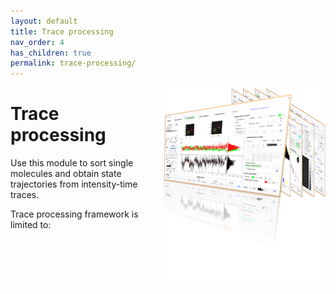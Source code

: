 ```yaml
---
layout: default
title: Trace processing
nav_order: 4
has_children: true
permalink: trace-processing/
---
```


<img src="../assets/images/logos/logo-trace-processing.png" width="260" style="float:right; margin-left: 15px;"/>

# Trace processing

Use this module to sort single molecules and obtain state trajectories from intensity-time traces.

Trace processing framework is limited to:
